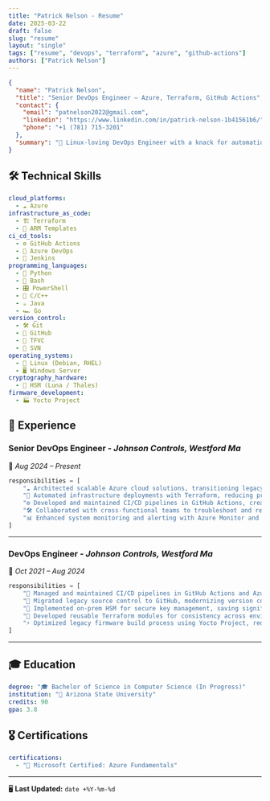 ```yaml
---
title: "Patrick Nelson - Resume"
date: 2025-03-22
draft: false
slug: "resume"
layout: "single"
tags: ["resume", "devops", "terraform", "azure", "github-actions"]
authors: ["Patrick Nelson"]
---
```


```json
{
  "name": "Patrick Nelson",
  "title": "Senior DevOps Engineer — Azure, Terraform, GitHub Actions",
  "contact": {
    "email": "patnelson2022@gmail.com",
    "linkedin": "https://www.linkedin.com/in/patrick-nelson-1b41561b6/",
    "phone": "+1 (781) 715-3201"
  },
  "summary": "🐧 Linux-loving DevOps Engineer with a knack for automation, site reliability, and optimizing workflows. Proficient in Terraform, GitHub Actions, and Azure, driving operational excellence through efficient CI/CD and infrastructure as code."
}
```

## 🛠 **Technical Skills**
```yaml
cloud_platforms:
  - ☁️ Azure
infrastructure_as_code:
  - 🏗️ Terraform
  - 📜 ARM Templates
ci_cd_tools:
  - ⚙️ GitHub Actions
  - 🚀 Azure DevOps
  - 🔁 Jenkins
programming_languages:
  - 🐍 Python
  - 🐚 Bash
  - 🎛️ PowerShell
  - 🔵 C/C++
  - ☕ Java
  - 🏎️ Go
version_control:
  - 🛠️ Git
  - 🐙 GitHub
  - 📁 TFVC
  - 📝 SVN
operating_systems:
  - 🐧 Linux (Debian, RHEL)
  - 🖥️ Windows Server
cryptography_hardware:
  - 🔐 HSM (Luna / Thales)
firmware_development:
  - 🏭 Yocto Project
```

## 🚀 **Experience**
### **Senior DevOps Engineer** - _Johnson Controls, Westford Ma_  
📅 _Aug 2024 – Present_
```python
responsibilities = [
    "☁️ Architected scalable Azure cloud solutions, transitioning legacy on-prem workloads.",
    "🤖 Automated infrastructure deployments with Terraform, reducing provisioning time.",
    "⚙️ Developed and maintained CI/CD pipelines in GitHub Actions, creating reusable workflows.",
    "🛠️ Collaborated with cross-functional teams to troubleshoot and resolve critical system issues.",
    "📊 Enhanced system monitoring and alerting with Azure Monitor and Log Analytics."
]
```

---

### **DevOps Engineer** - _Johnson Controls, Westford Ma_  
📅 _Oct 2021 – Aug 2024_
```python
responsibilities = [
    "🔄 Managed and maintained CI/CD pipelines in GitHub Actions and Azure DevOps.",
    "🐙 Migrated legacy source control to GitHub, modernizing version control management.",
    "🔐 Implemented on-prem HSM for secure key management, saving significant costs on certificate management annually.",
    "🧱 Developed reusable Terraform modules for consistency across environments.",
    "⚡ Optimized legacy firmware build process using Yocto Project, reducing build times by 50%."
]
```

---

## 🎓 **Education**
```yaml
degree: "🎓 Bachelor of Science in Computer Science (In Progress)"
institution: "🏫 Arizona State University"
credits: 90
gpa: 3.8
```

## 🎖 **Certifications**
```yaml
certifications:
  - "📜 Microsoft Certified: Azure Fundamentals"
```

---

🖥 **Last Updated:** `date +%Y-%m-%d`

